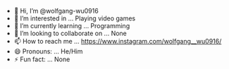 - 👋 Hi, I’m @wolfgang-wu0916
- 👀 I’m interested in ... Playing video games
- 🌱 I’m currently learning ... Programming
- 💞️ I’m looking to collaborate on ... None
- 📫 How to reach me ... https://www.instagram.com/wolfgang__wu0916/
- 😄 Pronouns: ... He/Him
- ⚡ Fun fact: ... None

<!---
wolfgang-wu0916/wolfgang-wu0916 is a ✨ special ✨ repository because its `README.md` (this file) appears on your GitHub profile.
You can click the Preview link to take a look at your changes.
--->
